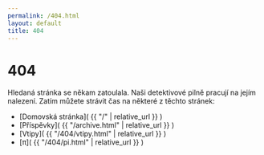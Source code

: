 ```yaml
---
permalink: /404.html
layout: default
title: 404
---
```


<h1 class="fonted">404</h1>

Hledaná stránka se někam zatoulala. Naši detektivové pilně pracují na jejím nalezení. Zatím můžete strávit čas na některé z těchto stránek:

- [Domovská stránka]( {{ "/" | relative_url }} )
- [Příspěvky]( {{ "/archive.html" | relative_url }} )
- [Vtipy]( {{ "/404/vtipy.html" | relative_url }} )
- [π]( {{ "/404/pi.html" | relative_url }} )

